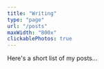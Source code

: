 ```yaml
---
title: "Writing"
type: "page"
url: "/posts"
maxWidth: "800x"
clickablePhotos: true
---
```


Here's a short list of my posts...
